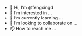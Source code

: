- 👋 Hi, I’m @fengxingd
- 👀 I’m interested in ...
- 🌱 I’m currently learning ...
- 💞️ I’m looking to collaborate on ...
- 📫 How to reach me ...

<!---
fengxingd/fengxingd is a ✨ special ✨ repository because its `README.md` (this file) appears on your GitHub profile.
You can click the Preview link to take a look at your changes.
--->
